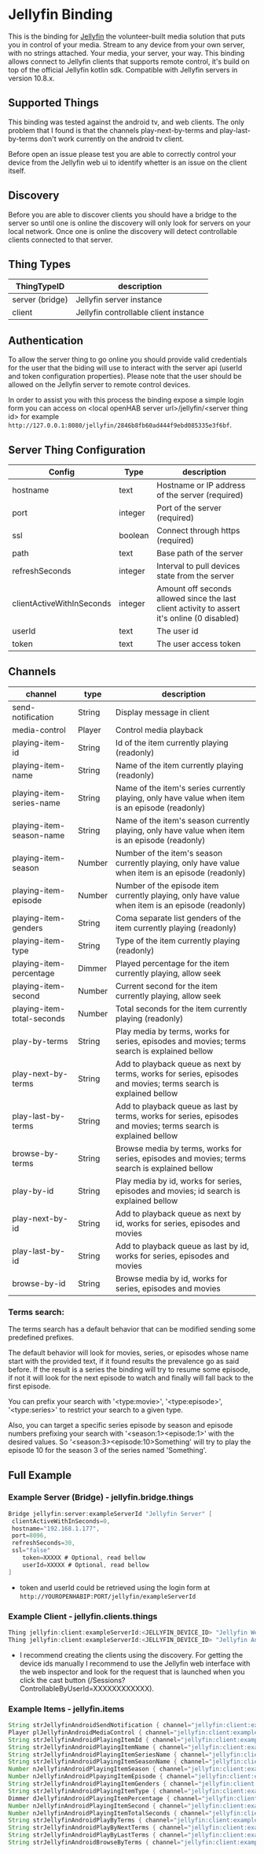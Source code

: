 # Jellyfin Binding

This is the binding for [Jellyfin](https://jellyfin.org) the volunteer-built media solution that puts you in control of your media.
Stream to any device from your own server, with no strings attached.
Your media, your server, your way.
This binding allows connect to Jellyfin clients that supports remote control, it's build on top of the official Jellyfin kotlin sdk.
Compatible with Jellyfin servers in version 10.8.x.

## Supported Things

This binding was tested against the android tv, and web clients.
The only problem that I found is that the channels play-next-by-terms and play-last-by-terms don't work currently on the android tv client.

Before open an issue please test you are able to correctly control your device from the Jellyfin web ui to identify whetter is an issue on the client itself.

## Discovery

Before you are able to discover clients you should have a bridge to the server so until one is online the discovery will only look for servers on your local network. Once one is online the discovery will detect controllable clients connected to that server.

## Thing Types

| ThingTypeID   | description             |
|----------|------------------------------|
| server (bridge) | Jellyfin server instance |
| client | Jellyfin controllable client instance |

## Authentication

To allow the server thing to go online you should provide valid credentials for the user that the biding will use to interact with the server api (userId and token configuration properties).
Please note that the user should be allowed on the Jellyfin server to remote control devices.

In order to assist you with this process the binding expose a simple login form you can access on \<local openHAB server url\>/jellyfin/\<server thing id\> for example `http://127.0.0.1:8080/jellyfin/2846b8fb60ad444f9ebd085335e3f6bf`.

## Server Thing Configuration

| Config                    | Type    | description                                                                                  |
|---------------------------|---------|----------------------------------------------------------------------------------------------|
| hostname                  | text    | Hostname or IP address of the server (required)                                              |
| port                      | integer | Port of the server (required)                                                                |
| ssl                       | boolean | Connect through https (required)                                                             |
| path                      | text    | Base path of the server                                                                      |
| refreshSeconds            | integer | Interval to pull devices state from the server                                               |
| clientActiveWithInSeconds | integer | Amount off seconds allowed since the last client activity to assert it's online (0 disabled) |
| userId                    | text    | The user id                                                                                  |
| token                     | text    | The user access token                                                                        |

## Channels

| channel                    | type   | description                                                                                                     |
|----------------------------|--------|-----------------------------------------------------------------------------------------------------------------|
| send-notification          | String | Display message in client                                                                                       |
| media-control              | Player | Control media playback                                                                                          |
| playing-item-id            | String | Id of the item currently playing (readonly)                                                                     |
| playing-item-name          | String | Name of the item currently playing (readonly)                                                                   |
| playing-item-series-name   | String | Name of the item's series currently playing, only have value when item is an episode (readonly)                 |
| playing-item-season-name   | String | Name of the item's season currently playing, only have value when item is an episode (readonly)                 |
| playing-item-season        | Number | Number of the item's season currently playing, only have value when item is an episode (readonly)               |
| playing-item-episode       | Number | Number of the episode item currently playing, only have value when item is an episode (readonly)                |
| playing-item-genders       | String | Coma separate list genders of the item currently playing (readonly)                                             |
| playing-item-type          | String | Type of the item currently playing (readonly)                                                                   |
| playing-item-percentage    | Dimmer | Played percentage for the item currently playing, allow seek                                                    |
| playing-item-second        | Number | Current second for the item currently playing, allow seek                                                       |
| playing-item-total-seconds | Number | Total seconds for the item currently playing (readonly)                                                         |
| play-by-terms              | String | Play media by terms, works for series, episodes and movies; terms search is explained bellow                    |
| play-next-by-terms         | String | Add to playback queue as next by terms, works for series, episodes and movies; terms search is explained bellow |
| play-last-by-terms         | String | Add to playback queue as last by terms, works for series, episodes and movies; terms search is explained bellow |
| browse-by-terms            | String | Browse media by terms, works for series, episodes and movies; terms search is explained bellow                  |
| play-by-id                 | String | Play media by id, works for series, episodes and movies; id search is explained bellow                          |
| play-next-by-id            | String | Add to playback queue as next by id, works for series, episodes and movies                                      |
| play-last-by-id            | String | Add to playback queue as last by id, works for series, episodes and movies                                      |
| browse-by-id               | String | Browse media by id, works for series, episodes and movies                                                       |

### Terms search:

The terms search has a default behavior that can be modified sending some predefined prefixes.

The default behavior will look for movies, series, or episodes whose name start with the provided text, if it found results the prevalence go as said before.
If the result is a series the binding will try to resume some episode, if not it will look for the next episode to watch and finally will fall back to the first episode.

You can prefix your search with '\<type:movie\>', '\<type:episode\>', '\<type:series\>' to restrict your search to a given type.

Also, you can target a specific series episode by season and episode numbers prefixing your search with '\<season:1\>\<episode:1\>' with the desired values. So '\<season:3\>\<episode:10\>Something' will try to play the episode 10 for the season 3 of the series named 'Something'.

## Full Example

### Example Server (Bridge) - jellyfin.bridge.things

```java
Bridge jellyfin:server:exampleServerId "Jellyfin Server" [
 clientActiveWithInSeconds=0,
 hostname="192.168.1.177",
 port=8096,
 refreshSeconds=30,
 ssl="false"
    token=XXXXX # Optional, read bellow
    userId=XXXXX # Optional, read bellow
]
```

- token and userId could be retrieved using the login form at `http://YOUROPENHABIP:PORT/jellyfin/exampleServerId`

### Example Client - jellyfin.clients.things

```java
Thing jellyfin:client:exampleServerId:<JELLYFIN_DEVICE_ID> "Jellyfin Web client" (jellyfin:server:exampleServerId)
Thing jellyfin:client:exampleServerId:<JELLYFIN_DEVICE_ID> "Jellyfin Android client" (jellyfin:server:exampleServerId)
```

- I recommend creating the clients using the discovery. For getting the device ids manually I recommend to use the Jellyfin web interface with the web inspector and look for the request that is launched when you click the cast button (<jellyfin url>/Sessions?ControllableByUserId=XXXXXXXXXXXX).

### Example Items - jellyfin.items

```java
String strJellyfinAndroidSendNotification { channel="jellyfin:client:exampleServerId:<JELLYFIN_DEVICE_ID>:send-notification " }
Player plJellyfinAndroidMediaControl { channel="jellyfin:client:exampleServerId:<JELLYFIN_DEVICE_ID>:media-control" }
String strJellyfinAndroidPlayingItemId { channel="jellyfin:client:exampleServerId:<JELLYFIN_DEVICE_ID>:playing-item-id" }
String strJellyfinAndroidPlayingItemName { channel="jellyfin:client:exampleServerId:<JELLYFIN_DEVICE_ID>:playing-item-name" }
String strJellyfinAndroidPlayingItemSeriesName { channel="jellyfin:client:exampleServerId:<JELLYFIN_DEVICE_ID>:playing-item-series-name" }
String strJellyfinAndroidPlayingItemSeasonName { channel="jellyfin:client:exampleServerId:<JELLYFIN_DEVICE_ID>:playing-item-season-name" }
Number nJellyfinAndroidPlayingItemSeason { channel="jellyfin:client:exampleServerId:<JELLYFIN_DEVICE_ID>:playing-item-season" }
Number nJellyfinAndroidPlpayingItemEpisode { channel="jellyfin:client:exampleServerId:<JELLYFIN_DEVICE_ID>:playing-item-episode" }
String strJellyfinAndroidPlayingItemGenders { channel="jellyfin:client:exampleServerId:<JELLYFIN_DEVICE_ID>:playing-item-genders" }
String strJellyfinAndroidPlayingItemType { channel="jellyfin:client:exampleServerId:<JELLYFIN_DEVICE_ID>:playing-item-type" }
Dimmer dJellyfinAndroidPlayingItemPercentage { channel="jellyfin:client:exampleServerId:<JELLYFIN_DEVICE_ID>:playing-item-percentage" }
Number nJellyfinAndroidPlayingItemSecond { channel="jellyfin:client:exampleServerId:<JELLYFIN_DEVICE_ID>:playing-item-second" }
Number nJellyfinAndroidPlayingItemTotalSeconds { channel="jellyfin:client:exampleServerId:<JELLYFIN_DEVICE_ID>:playing-item-total-seconds" }
String strJellyfinAndroidPlayByTerms { channel="jellyfin:client:exampleServerId:<JELLYFIN_DEVICE_ID>:play-by-terms" }
String strJellyfinAndroidPlayByNextTerms { channel="jellyfin:client:exampleServerId:<JELLYFIN_DEVICE_ID>:play-next-by-terms" }
String strJellyfinAndroidPlayByLastTerms { channel="jellyfin:client:exampleServerId:<JELLYFIN_DEVICE_ID>:play-last-by-terms" }
String strJellyfinAndroidBrowseByTerms { channel="jellyfin:client:exampleServerId:<JELLYFIN_DEVICE_ID>:browse-by-terms" }
```
